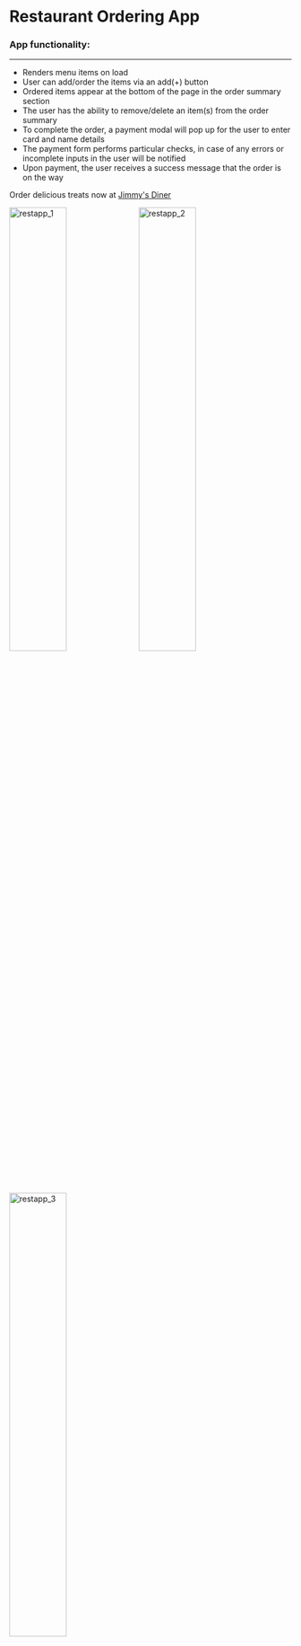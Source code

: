 # Restaurant Ordering App

### App functionality:
---

 - Renders menu items on load
 - User can add/order the items via an add(+) button
 - Ordered items appear at the bottom of the page in the order summary section
 - The user has the ability to remove/delete an item(s) from the order summary
 - To complete the order, a payment modal will pop up for the user to enter card and name details
 - The payment form performs particular checks, in case of any errors or incomplete inputs in the user will be notified
 - Upon payment, the user receives a success message that the order is on the way
 
Order delicious treats now at [Jimmy's Diner](https://bejewelled-kelpie-c8413a.netlify.app/ "Jimmy's Diner")

<img width="45%" alt="restapp_1" src="https://user-images.githubusercontent.com/83452606/218725143-8953c551-40ab-495e-8799-42c93e0108e1.png"> 
<img width="45%" alt="restapp_2" src="https://user-images.githubusercontent.com/83452606/218725167-7e321cf9-d89d-4d70-922c-708685f6f325.png"> 
<img width="45%" alt="restapp_3" src="https://user-images.githubusercontent.com/83452606/218725190-d6a6b61b-77be-4a60-bd67-755bdd71aed2.png">


